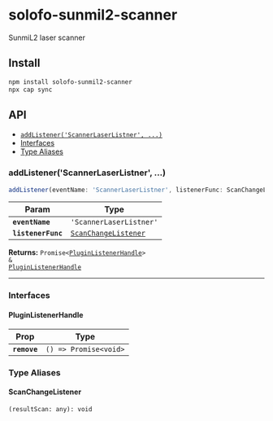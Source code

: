 # solofo-sunmil2-scanner

SunmiL2 laser scanner

## Install

```bash
npm install solofo-sunmil2-scanner
npx cap sync
```

## API

<docgen-index>

* [`addListener('ScannerLaserListner', ...)`](#addlistenerscannerlaserlistner)
* [Interfaces](#interfaces)
* [Type Aliases](#type-aliases)

</docgen-index>

<docgen-api>
<!--Update the source file JSDoc comments and rerun docgen to update the docs below-->

### addListener('ScannerLaserListner', ...)

```typescript
addListener(eventName: 'ScannerLaserListner', listenerFunc: ScanChangeListener) => Promise<PluginListenerHandle> & PluginListenerHandle
```

| Param              | Type                                                              |
| ------------------ | ----------------------------------------------------------------- |
| **`eventName`**    | <code>'ScannerLaserListner'</code>                                |
| **`listenerFunc`** | <code><a href="#scanchangelistener">ScanChangeListener</a></code> |

**Returns:** <code>Promise&lt;<a href="#pluginlistenerhandle">PluginListenerHandle</a>&gt; & <a href="#pluginlistenerhandle">PluginListenerHandle</a></code>

--------------------


### Interfaces


#### PluginListenerHandle

| Prop         | Type                                      |
| ------------ | ----------------------------------------- |
| **`remove`** | <code>() =&gt; Promise&lt;void&gt;</code> |


### Type Aliases


#### ScanChangeListener

<code>(resultScan: any): void</code>

</docgen-api>
